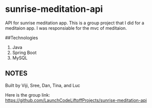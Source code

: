 # sunrise-meditation-api
API for sunrise meditation app.
This is a group project that I did for a meditaion app.
I was responsiable for the mvc of meditaion. 

##Technologies
1. Java
2. Spring Boot
3. MySQL

## NOTES
Built by Viji, Sree, Dan, Tina, and Luc

Here is the group link: https://github.com/LaunchCodeLiftoffProjects/sunrise-meditation-api
